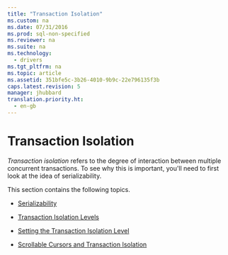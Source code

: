 ```yaml
---
title: "Transaction Isolation"
ms.custom: na
ms.date: 07/31/2016
ms.prod: sql-non-specified
ms.reviewer: na
ms.suite: na
ms.technology: 
  - drivers
ms.tgt_pltfrm: na
ms.topic: article
ms.assetid: 351bfe5c-3b26-4010-9b9c-22e796135f3b
caps.latest.revision: 5
manager: jhubbard
translation.priority.ht: 
  - en-gb
---
```

# Transaction Isolation
*Transaction isolation* refers to the degree of interaction between multiple concurrent transactions. To see why this is important, you'll need to first look at the idea of serializability.  
  
 This section contains the following topics.  
  
-   [Serializability](../content/Serializability.md)  
  
-   [Transaction Isolation Levels](../content/Transaction-Isolation-Levels.md)  
  
-   [Setting the Transaction Isolation Level](../content/Setting-the-Transaction-Isolation-Level.md)  
  
-   [Scrollable Cursors and Transaction Isolation](../content/Scrollable-Cursors-and-Transaction-Isolation.md)